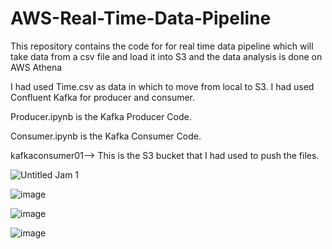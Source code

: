# AWS-Real-Time-Data-Pipeline
This repository contains the code for for real time data pipeline which will take data from a csv file and load it into S3 and the data analysis is done on AWS Athena


I had used Time.csv as data in which to move from local to S3.
I had used Confluent Kafka for producer and consumer.

Producer.ipynb is the Kafka Producer Code.

Consumer.ipynb is the Kafka Consumer Code.

kafkaconsumer01--> This is the S3 bucket that I had used to push the files.

![Untitled Jam 1](https://github.com/Telusuga/AWS-Real-Time-Data-Pipeline/assets/113308141/521bd287-713a-449c-a737-447fe8e90313)



![image](https://github.com/Telusuga/AWS-Real-Time-Data-Pipeline/assets/113308141/da6f8394-754b-4ea7-a86b-6076b2dda2c5)


![image](https://github.com/Telusuga/AWS-Real-Time-Data-Pipeline/assets/113308141/84f7a2ee-9a56-4806-8b7a-a28fd56ddd5a)


![image](https://github.com/Telusuga/AWS-Real-Time-Data-Pipeline/assets/113308141/600072f1-6633-4a86-b9d2-9f03bd3f3efe)
